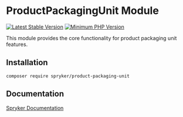 # ProductPackagingUnit Module
[![Latest Stable Version](https://poser.pugx.org/spryker/product-packaging-unit/v/stable.svg)](https://packagist.org/packages/spryker/product-packaging-unit)
[![Minimum PHP Version](https://img.shields.io/badge/php-%3E%3D%207.4-8892BF.svg)](https://php.net/)

This module provides the core functionality for product packaging unit features.

## Installation

```
composer require spryker/product-packaging-unit
```

## Documentation

[Spryker Documentation](https://docs.spryker.com)

